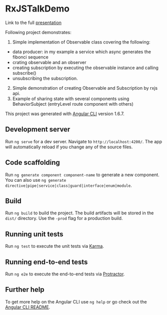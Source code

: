 # RxJSTalkDemo

Link to the full [presentation](https://docs.google.com/presentation/d/1N0bp3BMYiGyAulJDiMajQ_Wr1ozlS1jwOrqHOexYZS0/edit?usp=sharing) 

Following project demonstrates:
1. Simple implementation of Observable class covering the following:
 - data producer: in my example a service which async generates the fibonci sequence
 - crating observable and an observer
 - creating subscription by executing the observable instance and calling subscribe()
 - unsubscribing the subscription.
2. Simple demonstration of creating Observable and Subscription by rxjs api.
3. Example of sharing state with several components using BehaviorSubject (entryLevel route component with others)

 
This project was generated with [Angular CLI](https://github.com/angular/angular-cli) version 1.6.7.

## Development server

Run `ng serve` for a dev server. Navigate to `http://localhost:4200/`. The app will automatically reload if you change any of the source files.

## Code scaffolding

Run `ng generate component component-name` to generate a new component. You can also use `ng generate directive|pipe|service|class|guard|interface|enum|module`.

## Build

Run `ng build` to build the project. The build artifacts will be stored in the `dist/` directory. Use the `-prod` flag for a production build.

## Running unit tests

Run `ng test` to execute the unit tests via [Karma](https://karma-runner.github.io).

## Running end-to-end tests

Run `ng e2e` to execute the end-to-end tests via [Protractor](http://www.protractortest.org/).

## Further help

To get more help on the Angular CLI use `ng help` or go check out the [Angular CLI README](https://github.com/angular/angular-cli/blob/master/README.md).
